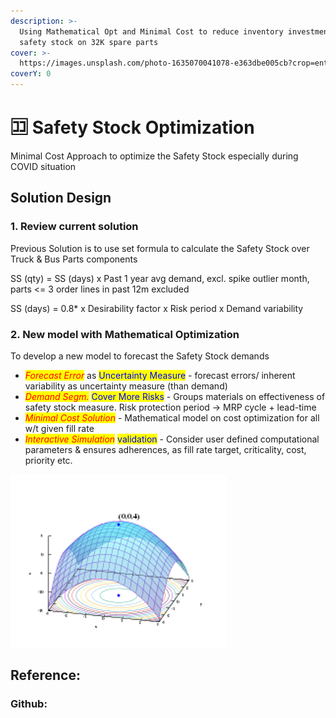 ```yaml
---
description: >-
  Using Mathematical Opt and Minimal Cost to reduce inventory investment in
  safety stock on 32K spare parts
cover: >-
  https://images.unsplash.com/photo-1635070041078-e363dbe005cb?crop=entropy&cs=srgb&fm=jpg&ixid=MnwxOTcwMjR8MHwxfHNlYXJjaHwzfHxtYXRofGVufDB8fHx8MTY0OTgxNjY4NA&ixlib=rb-1.2.1&q=85
coverY: 0
---
```


# 🈁 Safety Stock Optimization

Minimal Cost Approach to optimize the Safety Stock especially during COVID situation

## Solution Design

### 1. Review current solution

Previous Solution is to use set formula to calculate the Safety Stock over Truck & Bus Parts components

SS (qty) = SS (days) x Past 1 year avg demand, excl. spike outlier month, parts <= 3 order lines in past 12m excluded

SS (days) = 0.8\* x Desirability factor x Risk period x Demand variability

### 2. New model with Mathematical Optimization&#x20;

To develop a new model to forecast the Safety Stock demands

* _<mark style="color:red;">Forecast Error</mark>_ as <mark style="color:blue;">Uncertainty Measure</mark> - forecast errors/ inherent variability as uncertainty measure (than demand)
* _<mark style="color:red;">Demand Segm.</mark>_ <mark style="color:blue;">Cover More Risks</mark> - Groups materials on effectiveness of safety stock measure. Risk protection period -> MRP cycle + lead-time
* _<mark style="color:red;">Minimal Cost Solution</mark>_ - Mathematical model on cost optimization for all w/t given fill rate
* _<mark style="color:red;">Interactive Simulation</mark>_ <mark style="color:blue;">validation</mark> - Consider user defined computational parameters & ensures adherences, as fill rate target, criticality, cost, priority etc.

![](../.gitbook/assets/Picture1.png)

## Reference:

### Github:

